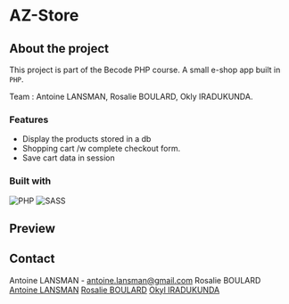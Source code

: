# AZ-Store

## About the project

This project is part of the Becode PHP course.
A small e-shop app built in `PHP`.

Team : Antoine LANSMAN, Rosalie BOULARD, Okly IRADUKUNDA.

### Features

- Display the products stored in a db
- Shopping cart /w complete checkout form.
- Save cart data in session

### Built with

![PHP](https://img.shields.io/badge/php-%23777BB4.svg?style=for-the-badge&logo=php&logoColor=white)
![SASS](https://img.shields.io/badge/Sass-CC6699?style=for-the-badge&logo=sass&logoColor=white)

## Preview

<!-- <img src="./assets/img/mobileUI_sun.png" alt="mobileUI_sun" width="200"/><img src="./assets/img/mobileUI_rain.png" alt="mobileUI_sun" width="200"/>

![desktopUI_preview](/assets/img/desktopUI_clouds.png) -->

## Contact

Antoine LANSMAN - antoine.lansman@gmail.com
Rosalie BOULARD
[Antoine LANSMAN](https://github.com/antoinel74)
[Rosalie BOULARD](https://github.com/RosaBld)
[Okyl IRADUKUNDA](https://github.com/Okly2023)

